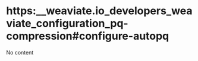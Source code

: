 # https:\_\_weaviate.io_developers_weaviate_configuration_pq-compression#configure-autopq

No content
